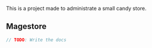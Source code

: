 This is a project made to administrate a small candy store.

## Magestore

```js
// TODO: Write the docs
```

